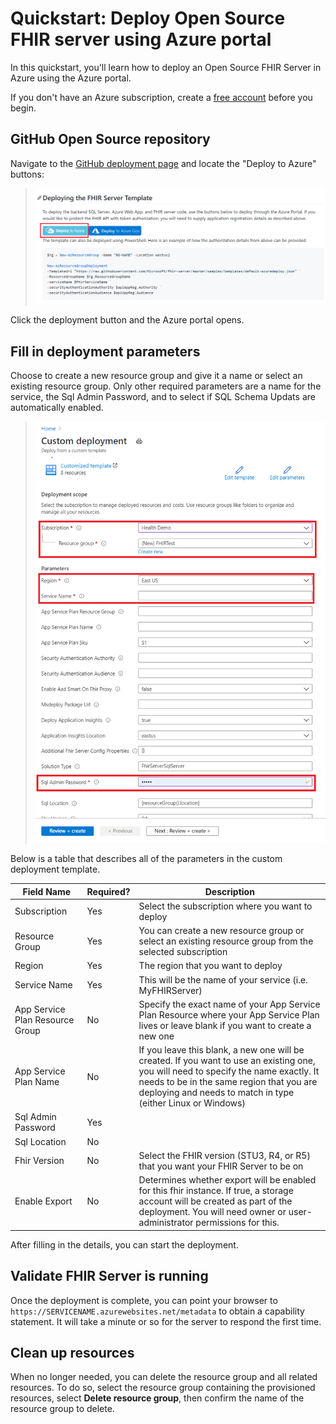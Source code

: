 # Quickstart: Deploy Open Source FHIR server using Azure portal

In this quickstart, you'll learn how to deploy an Open Source FHIR Server in Azure using the Azure portal.

If you don't have an Azure subscription, create a [free account](https://azure.microsoft.com/free/?WT.mc_id=A261C142F) before you begin.

## GitHub Open Source repository

Navigate to the [GitHub deployment page](https://github.com/Microsoft/fhir-server/blob/master/docs/DefaultDeployment.md) and locate the "Deploy to Azure" buttons:

>![Open Source Deployment Page](images/quickstart-oss-portal/deployment-page-oss.png)

Click the deployment button and the Azure portal opens.

## Fill in deployment parameters

Choose to create a new resource group and give it a name or select an existing resource group. Only other required parameters are a name for the service, the Sql Admin Password, and to select if SQL Schema Updats are automatically enabled.

>![Custom Deployment Parameters](images/quickstart-oss-portal/deployment-custom-parameters.png)

Below is a table that describes all of the parameters in the custom deployment template.

|Field Name|Required?|Description|
|-|-|-|
|Subscription|Yes|Select the subscription where you want to deploy|
|Resource Group|Yes|You can create a new resource group or select an existing resource group from the selected subscription|
|Region|Yes|The region that you want to deploy|
|Service Name|Yes|This will be the name of your service (i.e. MyFHIRServer)|
|App Service Plan Resource Group|No|Specify the exact name of your App Service Plan Resource where your App Service Plan lives or leave blank if you want to create a new one|
|App Service Plan Name|No|If you leave this blank, a new one will be created. If you want to use an existing one, you will need to specify the name exactly. It needs to be in the same region that you are deploying and needs to match in type (either Linux or Windows)|
|Sql Admin Password|Yes||
|Sql Location|No||
|Fhir Version|No|Select the FHIR version (STU3, R4, or R5) that you want your FHIR Server to be on|
|Enable Export|No|Determines whether export will be enabled for this fhir instance. If true, a storage account will be created as part of the deployment. You will need owner or user-administrator permissions for this.|

After filling in the details, you can start the deployment.

## Validate FHIR Server is running

Once the deployment is complete, you can point your browser to `https://SERVICENAME.azurewebsites.net/metadata` to obtain a capability statement. It will take a minute or so for the server to respond the first time.

## Clean up resources

When no longer needed, you can delete the resource group and all related resources. To do so, select the resource group containing the provisioned resources, select **Delete resource group**, then confirm the name of the resource group to delete.
